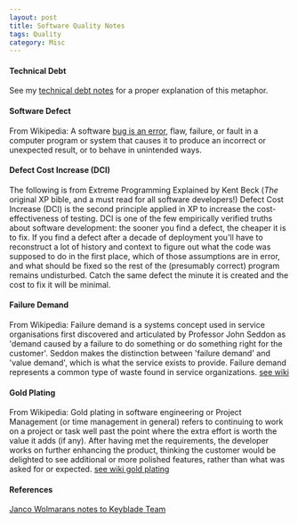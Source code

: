 ```yaml
---
layout: post
title: Software Quality Notes
tags: Quality
category: Misc
---
```

#### Technical Debt 

See my [technical debt notes](http://blog.markpearl.co.za/Technical-Debt-Notes) for a proper explanation of this metaphor.

#### Software Defect 

From Wikipedia:
A software [bug is an error](http://en.wikipedia.org/wiki/Software_defect), flaw, failure, or fault in a computer program or system that causes it to produce an incorrect or unexpected result, or to behave in unintended ways.  
 
#### Defect Cost Increase (DCI) 

The following is from Extreme Programming Explained by Kent Beck (*The* original XP bible, and a must read for all software developers!)
Defect Cost Increase (DCI) is the second principle applied in XP to increase the cost-effectiveness of testing. DCI is one of the few empirically verified truths about software development: the sooner you find a defect, the cheaper it is to fix. If you find a defect after a decade of deployment you'll have to reconstruct a lot of history and context to figure out what the code was supposed to do in the first place, which of those assumptions are in error, and what should be fixed so the rest of the (presumably correct) program remains undisturbed. Catch the same defect the minute it is created and the cost to fix it will be minimal.
 
#### Failure Demand 

From Wikipedia:
Failure demand is a systems concept used in service organisations first discovered and articulated by Professor John Seddon as 'demand caused by a failure to do something or do something right for the customer'. Seddon makes the distinction between 'failure demand' and 'value demand', which is what the service exists to provide. Failure demand represents a common type of waste found in service organizations. [see wiki](http://en.wikipedia.org/wiki/Failure_demand)
 
#### Gold Plating 

From Wikipedia:
Gold plating in software engineering or Project Management (or time management in general) refers to continuing to work on a project or task well past the point where the extra effort is worth the value it adds (if any). After having met the requirements, the developer works on further enhancing the product, thinking the customer would be delighted to see additional or more polished features, rather than what was asked for or expected. [see wiki gold plating](http://en.wikipedia.org/wiki/Gold_plating_software_engineering)

#### References 

[Janco Wolmarans notes to Keyblade Team](https://twitter.com/jancowol)
